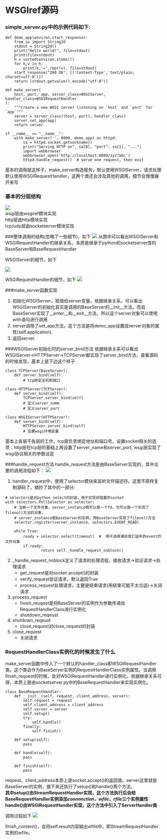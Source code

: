 # WSGIref源码
### simple_server.py中的示例代码如下:
```
def demo_app(environ,start_response):
    from io import StringIO
    stdout = StringIO()
    print("Hello world!", file=stdout)
    print(file=stdout)
    h = sorted(environ.items())
    for k,v in h:
        print(k,'=',repr(v), file=stdout)
    start_response("200 OK", [('Content-Type','text/plain; charset=utf-8')])
    return [stdout.getvalue().encode("utf-8")]

def make_server(
    host, port, app, server_class=WSGIServer, handler_class=WSGIRequestHandler
):
    """Create a new WSGI server listening on `host` and `port` for `app`"""
    server = server_class((host, port), handler_class)
    server.set_app(app)
    return server

if __name__ == "__name__":
    with make_server('', 8000, demo_app) as httpd:
        sa = httpd.socket.getsockname()
        print("Serving HTTP on", sa[0], "port", sa[1], "...")
        import webbrowser
        webbrowser.open('http://localhost:8000/xyz?abc')
        httpd.handle_request()  # serve one request, then exit
```
基本的调用就这样子，make\_server构造服务，默认使用WSGIServer，请求处理默认使用WSGIRequestHandler，这两个类还会涉及其他的调用，细节会慢慢展开来写  

### 基本的分层结构
![](https://read-code.oss-cn-beijing.aliyuncs.com/Snip20210207_9.png)  
wsgi层由wsgiref模块实现  
http层由http模块实现  
tcp/udp层由socketserver模块实现

###整体调用的结构(忽略了一些细节)，如下
![](https://read-code.oss-cn-beijing.aliyuncs.com/wsgiref.png)
从图中可以看出WSGIServer和WSGIRequestHandler的继承关系，本质是继承于python的socketserver库的BaseServer和BaseRequestHandler


WSGIServer的细节，如下

![](https://read-code.oss-cn-beijing.aliyuncs.com/Snip20210205_2.png)

WSGIRequestHandler的细节，如下
![](https://read-code.oss-cn-beijing.aliyuncs.com/20210205150015.png)

###make\_server函数实现

1. 初始化WSGIServer，赋值给server变量。依据继承关系，可以看出WSGIServer的初始化其实是调用的BaseServer的\_\_init\_\_方法。而且BaseServer实现了\_\_enter\_\_和\_\_exit\_\_方法，所以这个server对象可以使用with语句进行调用
2. server调用了set\_app方法，这个方法是将demo\_app设置成server对象的属性(self.application).
3. 返回server.  

###WSGIServer初始化时的server_bind方法
依据继承关系可以看出WSGIServer->HTTPServer->TCPServer都实现了server\_bind方法，查看源码的时候发现，基本上是下边这个样子   

```
class TCPServer(BaseServer):
    def server_bind(self):
        # tcp绑定主机和端口

class HTTPServer(TCPServer):
    def server_bind(self):
        TCPServer.server_bind(self)
        # 定义server_name
        # 定义server_port

class WSGIServer(HTTPServer):
    def server_bind(self):
        HTTPServer.server_bind(self)
        # 设置wsgi环境变量
```
基本上各层干各层的工作，tcp层负责绑定地址和端口号，设置socket相关的选项；http层在tcp层的基础上再设置了server\_name和server\_port; wsgi层实现了wsgi协议相关的参数设定

###handle\_request方法
handle_request方法是由BaseServer实现的，其中主要的调用流程如下： 
![](https://read-code.oss-cn-beijing.aliyuncs.com/Snip20210207_7.png)  
1. handler\_request中，使用了selector模块来监听文件描述符。这里不原样复制源码了，摘抄了其中的一部分:  

```
# selectors是对python select的封装，用于实现非阻塞的socket
with selectors.PollSelector as selector:
    # 注册一个文件对象，server_instance既可以是一个fd，也可以是一个实现了fileno()方法的对象，
    # server_instance是BaseServer的实例，而BaseServer实现了fileno()方法
    selector.register(server_instance, selectors.EVENT_READ)
    
    while True:
        ready = selector.select(timeout)  #  用于选择满足我们监听的event的文件对象
        if ready:
                return self._handle_request_noblock()
```
2. \_handle\_request\_noblock定义了请求的处理流程，接收请求->验证请求->处理请求
    * get\_request是对socket.accept()的封装
    * verify\_request验证请求，默认返回True
    * process\_request处理请求，主要是结束请求(用结束可能不太合适)->关闭请求
3. process\_request
    * finish\_reuqest是将BaseServer的实例作为参数传递给RequestHandlerClass进行实例化
    * shutdown\_reqeust
4. shutdown\_reqeust
    * close_request对close\_request的封装
5. close\_request 
    * 关闭请求  


### RequestHandlerClass实例化的时候发生了什么
make_server函数中传入了一个默认的handler\_class即WSGIRequestHandler类。这个类会作为BaseServer实例的RequestHandlerClass实例属性。当调用finish\_request的时候，会对WSGIRequestHandler进行实例化，依据继承关系可得，本质上是由socketserver.py中的BaseRequestHandler来实现实例化。

```
class BaseRequestHandler:
    def __init__(self, request, client_address, server):
        self.request = request
        self.client_address = client_address
        self.server = server
        self.setup()
        try:
            self.handle()
        finally:
            self.finish()
            
    def setup(self):
        pass

    def handle(self):
        pass

    def finish(self):
        pass
```
request、client_address本质上是socket.accept()的返回值，server这里就是BaseServer的实例，接下来还执行了setup()和handle()两个方法。  
**其中setup()由StreamRequestHandler实现，这个方法执行后会给BaseRequestHandler实例添加*connnection、wfile、rfile*三个实例属性**  
**handle()由WSGIRequestHandler实现，这个方法中引入了ServerHandler类**    

调用过程如下
![](https://read-code.oss-cn-beijing.aliyuncs.com/Snip20210207_10.png)

finish\_content()，会将self.result内容输出wfile中，即StreamRequestHandler实例的wfile。
